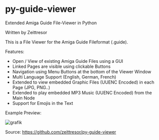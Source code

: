 # py-guide-viewer
Extended Amiga Guide File-Viewer in Python

Written by Zeittresor

This is a File Viewer for the Amiga Guide Fileformat (.guide).

Features:
- Open / View of existing Amiga Guide Files using a GUI
- Linked Pages are visible using clickable Buttons
- Navigation using Menu Buttons at the bottom of the Viewer Window
- Multi Language Support (English, German, French)
- Extended to view embedded Graphic Files (UUENC Encoded) in each Page (JPG, PNG..)
- Extended to play embedded MP3 Music (UUENC Encoded) from the Main Node
- Support for Emojis in the Text

Example Preview:
  
![grafik](https://github.com/user-attachments/assets/4b081d1c-ff8a-4abd-a068-a57e8508e752)


Source: https://github.com/zeittresor/py-guide-viewer
